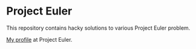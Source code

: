 Project Euler
=============

This repository contains hacky solutions to various Project Euler problem.

[My profile](http://projecteuler.net/progress=frrad) at Project Euler.